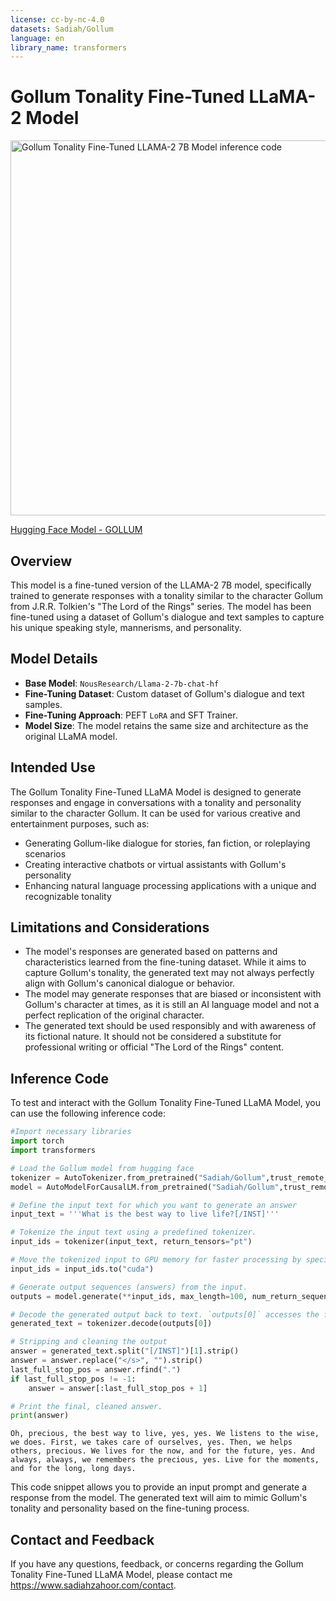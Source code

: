 ```yaml
---
license: cc-by-nc-4.0
datasets: Sadiah/Gollum
language: en
library_name: transformers
---
```

# Gollum Tonality Fine-Tuned LLaMA-2 Model

<img src="https://cdn-uploads.huggingface.co/production/uploads/6564e76de6b20bc37e494589/wcj1pIDVKbhkyi_DBdAPV.png" width="600" alt="Gollum Tonality Fine-Tuned LLAMA-2 7B Model inference code">

[Hugging Face Model - GOLLUM](https://huggingface.co/Sadiah/Gollum)

## Overview
This model is a fine-tuned version of the LLAMA-2 7B model, specifically trained to generate responses with a tonality similar to the character Gollum from J.R.R. Tolkien's "The Lord of the Rings" series. The model has been fine-tuned using a dataset of Gollum's dialogue and text samples to capture his unique speaking style, mannerisms, and personality.

## Model Details
* **Base Model**: `NousResearch/Llama-2-7b-chat-hf`
* **Fine-Tuning Dataset**: Custom dataset of Gollum's dialogue and text samples.
* **Fine-Tuning Approach**: PEFT `LoRA` and SFT Trainer.
* **Model Size**: The model retains the same size and architecture as the original LLaMA model.

## Intended Use
The Gollum Tonality Fine-Tuned LLaMA Model is designed to generate responses and engage in conversations with a tonality and personality similar to the character Gollum. It can be used for various creative and entertainment purposes, such as:
* Generating Gollum-like dialogue for stories, fan fiction, or roleplaying scenarios
* Creating interactive chatbots or virtual assistants with Gollum's personality
* Enhancing natural language processing applications with a unique and recognizable tonality

## Limitations and Considerations
* The model's responses are generated based on patterns and characteristics learned from the fine-tuning dataset. While it aims to capture Gollum's tonality, the generated text may not always perfectly align with Gollum's canonical dialogue or behavior.
* The model may generate responses that are biased or inconsistent with Gollum's character at times, as it is still an AI language model and not a perfect replication of the original character.
* The generated text should be used responsibly and with awareness of its fictional nature. It should not be considered a substitute for professional writing or official "The Lord of the Rings" content.

## Inference Code
To test and interact with the Gollum Tonality Fine-Tuned LLaMA Model, you can use the following inference code:
```python
#Import necessary libraries
import torch
import transformers

# Load the Gollum model from hugging face
tokenizer = AutoTokenizer.from_pretrained("Sadiah/Gollum",trust_remote_code=True)
model = AutoModelForCausalLM.from_pretrained("Sadiah/Gollum",trust_remote_code=True,device_map= {"": 0})

# Define the input text for which you want to generate an answer
input_text = '''What is the best way to live life?[/INST]'''

# Tokenize the input text using a predefined tokenizer. 
input_ids = tokenizer(input_text, return_tensors="pt")

# Move the tokenized input to GPU memory for faster processing by specifying `.to("cuda")`.
input_ids = input_ids.to("cuda")

# Generate output sequences (answers) from the input.
outputs = model.generate(**input_ids, max_length=100, num_return_sequences=1)

# Decode the generated output back to text. `outputs[0]` accesses the first (and only, in this case) sequence.
generated_text = tokenizer.decode(outputs[0])

# Stripping and cleaning the output
answer = generated_text.split("[/INST]")[1].strip()
answer = answer.replace("</s>", "").strip()
last_full_stop_pos = answer.rfind(".")
if last_full_stop_pos != -1:
    answer = answer[:last_full_stop_pos + 1]

# Print the final, cleaned answer.
print(answer)
```

`Oh, precious, the best way to live, yes, yes. We listens to the wise, we does. First, we takes care of ourselves, yes. Then, we helps others, precious. We lives for the now, and for the future, yes. And always, always, we remembers the precious, yes. Live for the moments, and for the long, long days.`

This code snippet allows you to provide an input prompt and generate a response from the model. The generated text will aim to mimic Gollum's tonality and personality based on the fine-tuning process.

## Contact and Feedback
If you have any questions, feedback, or concerns regarding the Gollum Tonality Fine-Tuned LLaMA Model, please contact me https://www.sadiahzahoor.com/contact.
